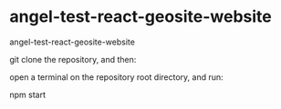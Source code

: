 # angel-test-react-geosite-website
angel-test-react-geosite-website

git clone the repository, and then:

open a terminal on the repository root directory, and run:

npm start
